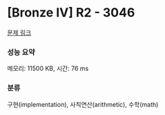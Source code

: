 # [Bronze IV] R2 - 3046 

[문제 링크](https://www.acmicpc.net/problem/3046) 

### 성능 요약

메모리: 11500 KB, 시간: 76 ms

### 분류

구현(implementation), 사칙연산(arithmetic), 수학(math)


